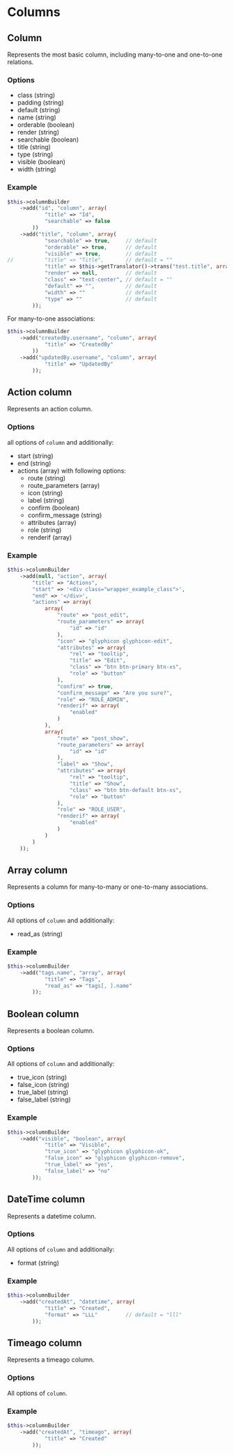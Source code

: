 # Columns

## Column

Represents the most basic column, including many-to-one and one-to-one relations.

### Options

- class (string)
- padding (string)
- default (string)
- name (string)
- orderable (boolean)
- render (string)
- searchable (boolean)
- title (string)
- type (string)
- visible (boolean)
- width (string)

### Example

``` php
$this->columnBuilder
    ->add("id", "column", array(
            "title" => "Id",
            "searchable" => false
        ))
    ->add("title", "column", array(
            "searchable" => true,     // default
            "orderable" => true,      // default
            "visible" => true,        // default
//          "title" => "Title",       // default = ""
            "title" => $this->getTranslator()->trans("test.title", array(), "msg"),
            "render" => null,         // default
            "class" => "text-center", // default = ""
            "default" => "",          // default
            "width" => ""             // default
            "type" => ""              // default
        ));
```

For many-to-one associations:

``` php
$this->columnBuilder
    ->add("createdBy.username", "column", array(
            "title" => "CreatedBy"
        ))
    ->add("updatedBy.username", "column", array(
            "title" => "UpdatedBy"
        ));
```

## Action column

Represents an action column.

### Options

all options of `column` and additionally:

- start (string)
- end (string)
- actions (array) with following options:
    * route (string)
    * route_parameters (array)
    * icon (string)
    * label (string)
    * confirm (boolean)
    * confirm_message (string)
    * attributes (array)
    * role (string)
    * renderif (array)

### Example

``` php
$this->columnBuilder
    ->add(null, "action", array(
        "title" => "Actions",
        "start" => '<div class="wrapper_example_class">',
        "end" => '</div>',
        "actions" => array(
            array(
                "route" => "post_edit",
                "route_parameters" => array(
                    "id" => "id"
                ),
                "icon" => "glyphicon glyphicon-edit",
                "attributes" => array(
                    "rel" => "tooltip",
                    "title" => "Edit",
                    "class" => "btn btn-primary btn-xs",
                    "role" => "button"
                ),
                "confirm" => true,
                "confirm_message" => "Are you sure?",
                "role" => "ROLE_ADMIN",
                "renderif" => array(
                    "enabled"
                )
            ),
            array(
                "route" => "post_show",
                "route_parameters" => array(
                    "id" => "id"
                ),
                "label" => "Show",
                "attributes" => array(
                    "rel" => "tooltip",
                    "title" => "Show",
                    "class" => "btn btn-default btn-xs",
                    "role" => "button"
                ),
                "role" => "ROLE_USER",
                "renderif" => array(
                    "enabled"
                )
            )
        )
    ));
```

## Array column

Represents a column for many-to-many or one-to-many associations.

### Options

All options of `column` and additionally:

- read_as (string)

### Example

``` php
$this->columnBuilder
    ->add("tags.name", "array", array(
            "title" => "Tags",
            "read_as" => "tags[, ].name"
        ));
```

## Boolean column

Represents a boolean column.

### Options

All options of `column` and additionally:

- true_icon (string)
- false_icon (string)
- true_label (string)
- false_label (string)

### Example

``` php
$this->columnBuilder
    ->add("visible", "boolean", array(
            "title" => "Visible",
            "true_icon" => "glyphicon glyphicon-ok",
            "false_icon" => "glyphicon glyphicon-remove",
            "true_label" => "yes",
            "false_label" => "no"
        ));
```

## DateTime column

Represents a datetime column.

### Options

All options of `column` and additionally:

- format (string)

### Example

``` php
$this->columnBuilder
    ->add("createdAt", "datetime", array(
            "title" => "Created",
            "format" => "LLL"         // default = "lll"
        ));
```

## Timeago column

Represents a timeago column.

### Options

All options of `column`.

### Example

``` php
$this->columnBuilder
    ->add("createdAt", "timeago", array(
            "title" => "Created"
        ));
```